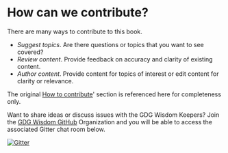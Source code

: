 # How can we contribute?

There are many ways to contribute to this book.

* *Suggest topics*. Are there questions or topics that you want to see covered?
* *Review content*. Provide feedback on accuracy and clarity of existing content.
* *Author content*. Provide content for topics of interest or edit content for clarity or relevance.

The original [How to contribute](https://sites.google.com/site/gdgwisdom/home)' section is referenced here for completeness only.

Want to share ideas or discuss issues with the GDG Wisdom Keepers? Join the [GDG Wisdom GitHub](https://github.com/gdg-wisdom) Organization and you will be able to access the associated Gitter chat room below.

[![Gitter](https://badges.gitter.im/Join%20Chat.svg)](https://gitter.im/gdg-wisdom?utm_source=badge&utm_medium=badge&utm_campaign=pr-badge&utm_content=badge)
